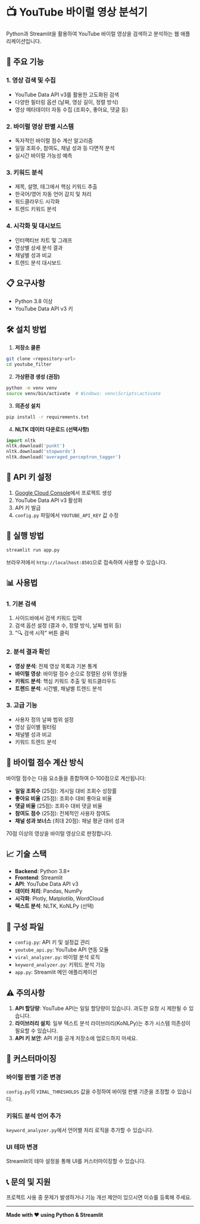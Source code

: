 # 📺 YouTube 바이럴 영상 분석기

Python과 Streamlit을 활용하여 YouTube 바이럴 영상을 검색하고 분석하는 웹 애플리케이션입니다.

## 🚀 주요 기능

### 1. 영상 검색 및 수집
- YouTube Data API v3를 활용한 고도화된 검색
- 다양한 필터링 옵션 (날짜, 영상 길이, 정렬 방식)
- 영상 메타데이터 자동 수집 (조회수, 좋아요, 댓글 등)

### 2. 바이럴 영상 판별 시스템
- 독자적인 바이럴 점수 계산 알고리즘
- 일일 조회수, 참여도, 채널 성과 등 다면적 분석
- 실시간 바이럴 가능성 예측

### 3. 키워드 분석
- 제목, 설명, 태그에서 핵심 키워드 추출
- 한국어/영어 자동 언어 감지 및 처리
- 워드클라우드 시각화
- 트렌드 키워드 분석

### 4. 시각화 및 대시보드
- 인터랙티브 차트 및 그래프
- 영상별 상세 분석 결과
- 채널별 성과 비교
- 트렌드 분석 대시보드

## 📋 요구사항

- Python 3.8 이상
- YouTube Data API v3 키

## 🛠️ 설치 방법

1. **저장소 클론**
```bash
git clone <repository-url>
cd youtube_filter
```

2. **가상환경 생성 (권장)**
```bash
python -m venv venv
source venv/bin/activate  # Windows: venv\Scripts\activate
```

3. **의존성 설치**
```bash
pip install -r requirements.txt
```

4. **NLTK 데이터 다운로드 (선택사항)**
```python
import nltk
nltk.download('punkt')
nltk.download('stopwords')
nltk.download('averaged_perceptron_tagger')
```

## 🔑 API 키 설정

1. [Google Cloud Console](https://console.cloud.google.com/)에서 프로젝트 생성
2. YouTube Data API v3 활성화
3. API 키 발급
4. `config.py` 파일에서 `YOUTUBE_API_KEY` 값 수정

## 🎯 실행 방법

```bash
streamlit run app.py
```

브라우저에서 `http://localhost:8501`으로 접속하여 사용할 수 있습니다.

## 📊 사용법

### 1. 기본 검색
1. 사이드바에서 검색 키워드 입력
2. 검색 옵션 설정 (결과 수, 정렬 방식, 날짜 범위 등)
3. "🔍 검색 시작" 버튼 클릭

### 2. 분석 결과 확인
- **영상 분석**: 전체 영상 목록과 기본 통계
- **바이럴 영상**: 바이럴 점수 순으로 정렬된 상위 영상들
- **키워드 분석**: 핵심 키워드 추출 및 워드클라우드
- **트렌드 분석**: 시간별, 채널별 트렌드 분석

### 3. 고급 기능
- 사용자 정의 날짜 범위 설정
- 영상 길이별 필터링
- 채널별 성과 비교
- 키워드 트렌드 분석

## 🧮 바이럴 점수 계산 방식

바이럴 점수는 다음 요소들을 종합하여 0-100점으로 계산됩니다:

- **일일 조회수** (25점): 게시일 대비 조회수 성장률
- **좋아요 비율** (25점): 조회수 대비 좋아요 비율
- **댓글 비율** (25점): 조회수 대비 댓글 비율
- **참여도 점수** (25점): 전체적인 사용자 참여도
- **채널 성과 보너스** (최대 20점): 채널 평균 대비 성과

70점 이상의 영상을 바이럴 영상으로 판정합니다.

## 📈 기술 스택

- **Backend**: Python 3.8+
- **Frontend**: Streamlit
- **API**: YouTube Data API v3
- **데이터 처리**: Pandas, NumPy
- **시각화**: Plotly, Matplotlib, WordCloud
- **텍스트 분석**: NLTK, KoNLPy (선택)

## 🔧 구성 파일

- `config.py`: API 키 및 설정값 관리
- `youtube_api.py`: YouTube API 연동 모듈
- `viral_analyzer.py`: 바이럴 분석 로직
- `keyword_analyzer.py`: 키워드 분석 기능
- `app.py`: Streamlit 메인 애플리케이션

## ⚠️ 주의사항

1. **API 할당량**: YouTube API는 일일 할당량이 있습니다. 과도한 요청 시 제한될 수 있습니다.
2. **라이브러리 설치**: 일부 텍스트 분석 라이브러리(KoNLPy)는 추가 시스템 의존성이 필요할 수 있습니다.
3. **API 키 보안**: API 키를 공개 저장소에 업로드하지 마세요.

## 🎨 커스터마이징

### 바이럴 판별 기준 변경
`config.py`의 `VIRAL_THRESHOLDS` 값을 수정하여 바이럴 판별 기준을 조정할 수 있습니다.

### 키워드 분석 언어 추가
`keyword_analyzer.py`에서 언어별 처리 로직을 추가할 수 있습니다.

### UI 테마 변경
Streamlit의 테마 설정을 통해 UI를 커스터마이징할 수 있습니다.

## 📞 문의 및 지원

프로젝트 사용 중 문제가 발생하거나 기능 개선 제안이 있으시면 이슈를 등록해 주세요.

---

**Made with ❤️ using Python & Streamlit** 